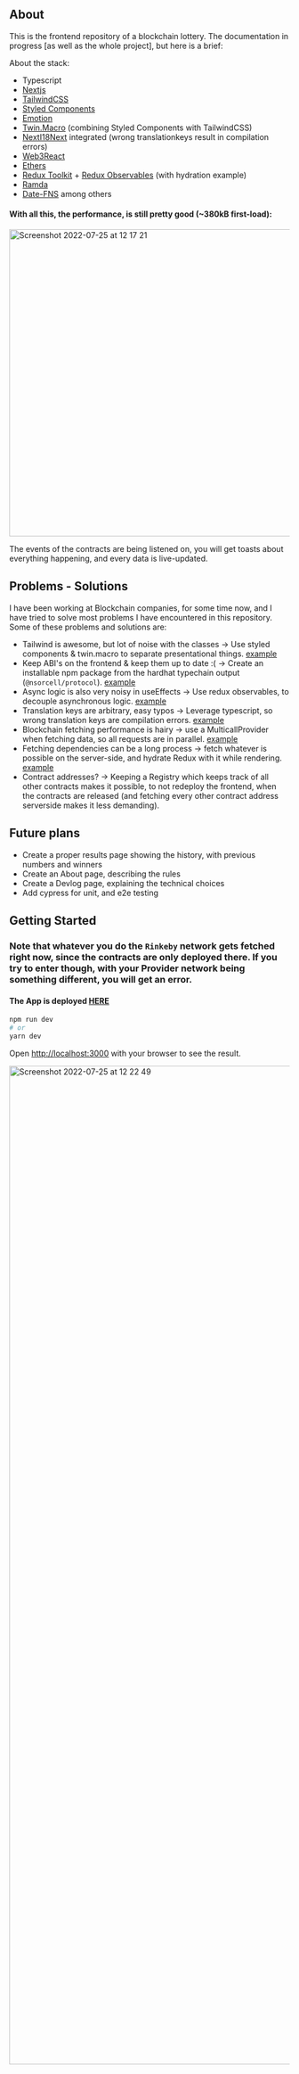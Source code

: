 ## About
This is the frontend repository of a blockchain lottery. The documentation in progress [as well as the whole project], but here is a brief:

About the stack:  
- Typescript  
- [Nextjs](https://nextjs.org/)
- [TailwindCSS](https://tailwindcss.com/)  
- [Styled Components](https://styled-components.com/)
- [Emotion](https://emotion.sh)  
- [Twin.Macro](https://github.com/ben-rogerson/twin.macro) (combining Styled Components with TailwindCSS)  
- [NextI18Next](https://github.com/i18next/next-i18next) integrated (wrong translationkeys result in compilation errors)  
- [Web3React](https://github.com/Uniswap/web3-react)  
- [Ethers](https://docs.ethers.io/v5/)  
- [Redux Toolkit](https://redux-toolkit.js.org/) + [Redux Observables](https://redux-observable.js.org/) (with hydration example)  
- [Ramda](https://ramdajs.com/)
- [Date-FNS](https://date-fns.org/)
among others

#### With all this, the performance, is still pretty good (~380kB first-load):
<img width="551" alt="Screenshot 2022-07-25 at 12 17 21" src="https://user-images.githubusercontent.com/7677603/180754393-2f40012b-bfc9-4db5-a98d-45f511c0b64b.png">


The events of the contracts are being listened on, you will get toasts about everything happening, and every data is live-updated.

## Problems - Solutions
I have been working at Blockchain companies, for some time now, and I have tried to solve most problems I have encountered in this repository.
Some of these problems and solutions are:
- Tailwind is awesome, but lot of noise with the classes -> Use styled components & twin.macro to separate presentational things. [example](https://github.com/nsorcell/nsorcell-app/blob/main/components/lottery/lottery.styled.ts)
- Keep ABI's on the frontend & keep them up to date :( -> Create an installable npm package from the hardhat typechain output (`@nsorcell/protocol`). [example](https://github.com/nsorcell/nsorcell-app/blob/main/components/bootstrap/bootstrap.tsx)
- Async logic is also very noisy in useEffects -> Use redux observables, to decouple asynchronous logic. [example](https://github.com/nsorcell/nsorcell-app/blob/main/store/epics/lottery6.ts)
- Translation keys are arbitrary, easy typos -> Leverage typescript, so wrong translation keys are compilation errors. [example](https://user-images.githubusercontent.com/7677603/180756512-b12d280c-2c35-4d14-a93e-969151c522b9.png)
- Blockchain fetching performance is hairy -> use a MulticallProvider when fetching data, so all requests are in parallel. [example](https://github.com/nsorcell/nsorcell-app/blob/main/store/epics/lottery6.ts)
- Fetching dependencies can be a long process -> fetch whatever is possible on the server-side, and hydrate Redux with it while rendering. [example](https://github.com/nsorcell/nsorcell-app/blob/main/pages/index.tsx)
- Contract addresses? -> Keeping a Registry which keeps track of all other contracts makes it possible, to not redeploy the frontend, when the contracts are released (and fetching every other contract address serverside makes it less demanding).

## Future plans
- Create a proper results page showing the history, with previous numbers and winners
- Create an About page, describing the rules
- Create a Devlog page, explaining the technical choices
- Add cypress for unit, and e2e testing
## Getting Started

### Note that whatever you do the `Rinkeby` network gets fetched right now, since the contracts are only deployed there. If you try to enter though, with your Provider network being something different, you will get an error.

#### The App is deployed [HERE](https://lottery.nsorcell.com)

```bash
npm run dev
# or
yarn dev
```

Open [http://localhost:3000](http://localhost:3000) with your browser to see the result.


<img width="1792" alt="Screenshot 2022-07-25 at 12 22 49" src="https://user-images.githubusercontent.com/7677603/180755305-a4227590-a143-4077-bc6c-801c0d6907cb.png">
